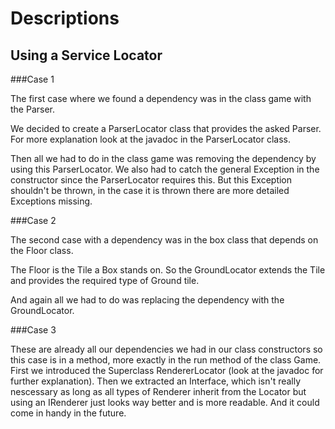 # Descriptions

## Using a Service Locator

###Case 1

The first case where we found a dependency was in
the class game with the Parser.

We decided to create a ParserLocator class
that provides the asked Parser. For more explanation
look at the javadoc in the ParserLocator class.

Then all we had to do in the class game was removing the
dependency by using this ParserLocator. We also had to catch the general Exception
in the constructor since the ParserLocator requires this. But this Exception
shouldn't be thrown, in the case it is thrown there are more detailed Exceptions
missing.

###Case 2

The second case with a dependency was in the box class that depends
on the Floor class.

The Floor is the Tile a Box stands on. So the GroundLocator extends the Tile
and provides the required type of Ground tile.

And again all we had to do was replacing the dependency with the GroundLocator.

###Case 3

These are already all our dependencies we had in our class constructors so
this case is in a method, more exactly in the run method of the class Game.
First we introduced the Superclass RendererLocator (look at the javadoc for
further explanation). Then we extracted an Interface, which isn't really
nescessary as long as all types of Renderer inherit from the Locator but using
an IRenderer just looks way better and is more readable. And it could come in
handy in the future.